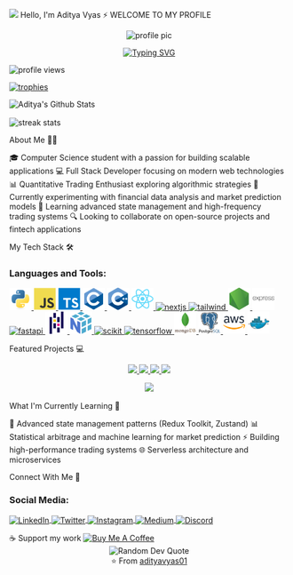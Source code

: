 <img src="https://media.giphy.com/media/hvRJCLFzcasrR4ia7z/giphy.gif" width="30px"> Hello, I'm Aditya Vyas
⚡ WELCOME TO MY PROFILE
<p align="center">
  <img alt="profile pic" width="195px" src="https://avatars.githubusercontent.com/u/adityavyas01" />
</p>
<p align="center">
  <a href="https://github.com/adityavyas01">
    <img src="https://readme-typing-svg.herokuapp.com?font=Fira+Code&pause=1000&color=00FF41&center=true&vCenter=true&width=435&lines=Full+Stack+Developer;Quantitative+Trading+Enthusiast;Always+Learning+New+Technologies" alt="Typing SVG" />
  </a>
</p>
<p align="left"> 
  <img src="https://komarev.com/ghpvc/?username=adityavyas01&style=flat-square&color=brightgreen" alt="profile views" />
</p>
<p align="left">
  <a href="https://github.com/ryo-ma/github-profile-trophy">
    <img src="https://github-profile-trophy.vercel.app/?username=adityavyas01&theme=onedark" alt="trophies" />
  </a>
</p>
<img alt="Aditya's Github Stats" src="https://github-readme-stats.vercel.app/api?username=adityavyas01&show_icons=true&include_all_commits=true&hide_border=true&theme=chartreuse-dark" />
<p>
  <img align="center" src="https://github-readme-streak-stats.herokuapp.com/?user=adityavyas01&theme=chartreuse-dark" alt="streak stats" />
</p>
About Me 👨‍💻

🎓 Computer Science student with a passion for building scalable applications
💻 Full Stack Developer focusing on modern web technologies
📊 Quantitative Trading Enthusiast exploring algorithmic strategies
🧪 Currently experimenting with financial data analysis and market prediction models
🌱 Learning advanced state management and high-frequency trading systems
🔍 Looking to collaborate on open-source projects and fintech applications

My Tech Stack 🛠️
<h3 align="left">Languages and Tools:</h3>
<p align="left">
  <!-- Languages -->
  <a href="https://www.python.org" target="_blank">
    <img src="https://raw.githubusercontent.com/devicons/devicon/master/icons/python/python-original.svg" alt="python" width="40" height="40"/>
  </a>
  <a href="https://developer.mozilla.org/en-US/docs/Web/JavaScript" target="_blank">
    <img src="https://raw.githubusercontent.com/devicons/devicon/master/icons/javascript/javascript-original.svg" alt="javascript" width="40" height="40"/>
  </a>
  <a href="https://www.typescriptlang.org/" target="_blank">
    <img src="https://raw.githubusercontent.com/devicons/devicon/master/icons/typescript/typescript-original.svg" alt="typescript" width="40" height="40"/>
  </a>
  <a href="https://www.cprogramming.com/" target="_blank">
    <img src="https://raw.githubusercontent.com/devicons/devicon/master/icons/c/c-original.svg" alt="c" width="40" height="40"/>
  </a>
  <a href="https://www.w3schools.com/cpp/" target="_blank">
    <img src="https://raw.githubusercontent.com/devicons/devicon/master/icons/cplusplus/cplusplus-original.svg" alt="cpp" width="40" height="40"/>
  </a>
  <!-- Frontend -->
  <a href="https://reactjs.org/" target="_blank">
    <img src="https://raw.githubusercontent.com/devicons/devicon/master/icons/react/react-original.svg" alt="react" width="40" height="40"/>
  </a>
  <a href="https://nextjs.org/" target="_blank">
    <img src="https://cdn.worldvectorlogo.com/logos/nextjs-3.svg" alt="nextjs" width="40" height="40"/>
  </a>
  <a href="https://tailwindcss.com/" target="_blank">
    <img src="https://www.vectorlogo.zone/logos/tailwindcss/tailwindcss-icon.svg" alt="tailwind" width="40" height="40"/>
  </a>
  <!-- Backend -->
  <a href="https://nodejs.org" target="_blank">
    <img src="https://raw.githubusercontent.com/devicons/devicon/master/icons/nodejs/nodejs-original.svg" alt="nodejs" width="40" height="40"/>
  </a>
  <a href="https://expressjs.com" target="_blank">
    <img src="https://raw.githubusercontent.com/devicons/devicon/master/icons/express/express-original-wordmark.svg" alt="express" width="40" height="40"/>
  </a>
  <a href="https://fastapi.tiangolo.com/" target="_blank">
    <img src="https://fastapi.tiangolo.com/img/logo-margin/logo-teal.png" alt="fastapi" width="40" height="40"/>
  </a>
  <!-- Data Science & Quant -->
  <a href="https://pandas.pydata.org/" target="_blank">
    <img src="https://raw.githubusercontent.com/devicons/devicon/master/icons/pandas/pandas-original.svg" alt="pandas" width="40" height="40"/>
  </a>
  <a href="https://numpy.org/" target="_blank">
    <img src="https://raw.githubusercontent.com/devicons/devicon/master/icons/numpy/numpy-original.svg" alt="numpy" width="40" height="40"/>
  </a>
  <a href="https://scikit-learn.org/" target="_blank">
    <img src="https://upload.wikimedia.org/wikipedia/commons/0/05/Scikit_learn_logo_small.svg" alt="scikit" width="40" height="40"/>
  </a>
  <a href="https://www.tensorflow.org" target="_blank">
    <img src="https://www.vectorlogo.zone/logos/tensorflow/tensorflow-icon.svg" alt="tensorflow" width="40" height="40"/>
  </a>
  <!-- Database & Infrastructure -->
  <a href="https://www.mongodb.com/" target="_blank">
    <img src="https://raw.githubusercontent.com/devicons/devicon/master/icons/mongodb/mongodb-original-wordmark.svg" alt="mongodb" width="40" height="40"/>
  </a>
  <a href="https://www.postgresql.org" target="_blank">
    <img src="https://raw.githubusercontent.com/devicons/devicon/master/icons/postgresql/postgresql-original-wordmark.svg" alt="postgresql" width="40" height="40"/>
  </a>
  <a href="https://aws.amazon.com" target="_blank">
    <img src="https://raw.githubusercontent.com/devicons/devicon/master/icons/amazonwebservices/amazonwebservices-original-wordmark.svg" alt="aws" width="40" height="40"/>
  </a>
  <a href="https://www.docker.com/" target="_blank">
    <img src="https://raw.githubusercontent.com/devicons/devicon/master/icons/docker/docker-original.svg" alt="docker" width="40" height="40"/>
  </a>
</p>
Featured Projects 💻
<p align="center">
  <a href="https://github.com/adityavyas01/fullstack-app">
    <img src="https://github-readme-stats.vercel.app/api/pin/?username=adityavyas01&repo=fullstack-app&theme=chartreuse-dark" />
  </a>
  <a href="https://github.com/adityavyas01/trading-algorithm">
    <img src="https://github-readme-stats.vercel.app/api/pin/?username=adityavyas01&repo=trading-algorithm&theme=chartreuse-dark" />
  </a>
  <a href="https://github.com/adityavyas01/financial-analysis">
    <img src="https://github-readme-stats.vercel.app/api/pin/?username=adityavyas01&repo=financial-analysis&theme=chartreuse-dark" />
  </a>
  <a href="https://github.com/adityavyas01/data-visualization">
    <img src="https://github-readme-stats.vercel.app/api/pin/?username=adityavyas01&repo=data-visualization&theme=chartreuse-dark" />
  </a>
</p>
<p align="center">
  <img src="https://github-readme-stats.vercel.app/api/top-langs/?username=adityavyas01&layout=compact&theme=chartreuse-dark" />
</p>
What I'm Currently Learning 🚀

🔄 Advanced state management patterns (Redux Toolkit, Zustand)
📊 Statistical arbitrage and machine learning for market prediction
⚡ Building high-performance trading systems
🌐 Serverless architecture and microservices

Connect With Me 🔗
<h3 align="left">Social Media:</h3>
<p align="left">
  <a href="https://linkedin.com/in/adityavyas01" target="blank">
    <img align="center" src="https://cdn.jsdelivr.net/npm/simple-icons@3.0.1/icons/linkedin.svg" alt="LinkedIn" height="30" width="40" />
  </a>
  <a href="https://twitter.com/adityavyas01" target="blank">
    <img align="center" src="https://cdn.jsdelivr.net/npm/simple-icons@3.0.1/icons/twitter.svg" alt="Twitter" height="30" width="40" />
  </a>
  <a href="https://instagram.com/adityavyas01" target="blank">
    <img align="center" src="https://cdn.jsdelivr.net/npm/simple-icons@3.0.1/icons/instagram.svg" alt="Instagram" height="30" width="40" />
  </a>
  <a href="https://medium.com/@adityavyas01" target="blank">
    <img align="center" src="https://cdn.jsdelivr.net/npm/simple-icons@3.0.1/icons/medium.svg" alt="Medium" height="30" width="40" />
  </a>
  <a href="https://discord.gg/user/adityavyas01" target="blank">
    <img align="center" src="https://cdn.jsdelivr.net/npm/simple-icons@3.0.1/icons/discord.svg" alt="Discord" height="30" width="40" />
  </a>
</p>
☕ Support my work
<a href="https://www.buymeacoffee.com/adityavyas01" target="_blank">
  <img src="https://cdn.buymeacoffee.com/buttons/default-orange.png" alt="Buy Me A Coffee" height="41" width="174">
</a>

<div align="center">
  <img src="https://quotes-github-readme.vercel.app/api?type=horizontal&theme=chartreuse-dark" alt="Random Dev Quote" />
</div>
<div align="center">
  ⭐️ From <a href="https://github.com/adityavyas01">adityavyas01</a>
</div>
<!--
**adityavyas01/adityavyas01** is a ✨ _special_ ✨ repository because its `README.md` (this file) appears on your GitHub profile.
-->
